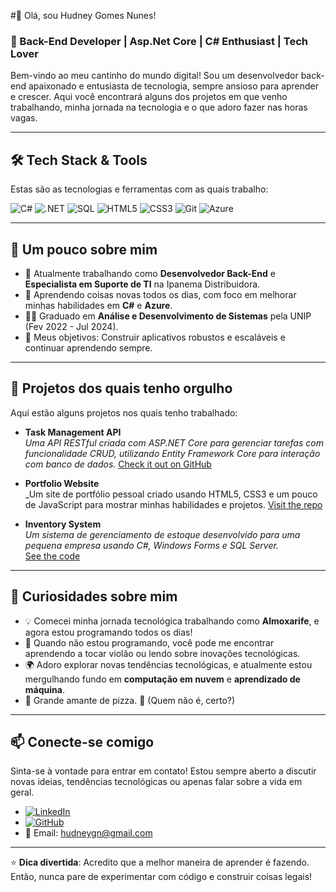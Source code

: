 #👋 Olá, sou Hudney Gomes Nunes!
### 🚀 Back-End Developer | Asp.Net Core | C# Enthusiast | Tech Lover

Bem-vindo ao meu cantinho do mundo digital! Sou um desenvolvedor back-end apaixonado e entusiasta de tecnologia, sempre ansioso para aprender e crescer. Aqui você encontrará alguns dos projetos em que venho trabalhando, minha jornada na tecnologia e o que adoro fazer nas horas vagas.

---

## 🛠️ **Tech Stack & Tools**  
Estas são as tecnologias e ferramentas com as quais trabalho:

![C#](https://img.shields.io/badge/C%23-239120?style=for-the-badge&logo=c-sharp&logoColor=white)
![.NET](https://img.shields.io/badge/.NET-512BD4?style=for-the-badge&logo=dotnet&logoColor=white)
![SQL](https://img.shields.io/badge/SQL-4479A1?style=for-the-badge&logo=MySQL&logoColor=white)
![HTML5](https://img.shields.io/badge/HTML5-E34F26?style=for-the-badge&logo=html5&logoColor=white)
![CSS3](https://img.shields.io/badge/CSS3-1572B6?style=for-the-badge&logo=css3&logoColor=white)
![Git](https://img.shields.io/badge/Git-F05032?style=for-the-badge&logo=git&logoColor=white)
![Azure](https://img.shields.io/badge/Microsoft_Azure-0089D6?style=for-the-badge&logo=microsoft-azure&logoColor=white)

---

## 🌱 **Um pouco sobre mim**

- 🔭 Atualmente trabalhando como **Desenvolvedor Back-End** e **Especialista em Suporte de TI** na Ipanema Distribuidora.
- 🌱 Aprendendo coisas novas todos os dias, com foco em melhorar minhas habilidades em **C#** e **Azure**.
- 🧑‍🎓 Graduado em **Análise e Desenvolvimento de Sistemas** pela UNIP (Fev 2022 - Jul 2024).
- 🎯 Meus objetivos: Construir aplicativos robustos e escaláveis ​​e continuar aprendendo sempre.

---

## 📂 **Projetos dos quais tenho orgulho**

Aqui estão alguns projetos nos quais tenho trabalhado:

- **Task Management API**  
  _Uma API RESTful criada com ASP.NET Core para gerenciar tarefas com funcionalidade CRUD, utilizando Entity Framework Core para interação com banco de dados._
  [Check it out on GitHub](https://github.com/HudneyG/TaskManagementAPI)

- **Portfolio Website**  
  _Um site de portfólio pessoal criado usando HTML5, CSS3 e um pouco de JavaScript para mostrar minhas habilidades e projetos. 
  [Visit the repo](https://github.com/HudneyG/portfolio)

- **Inventory System**  
  _Um sistema de gerenciamento de estoque desenvolvido para uma pequena empresa usando C#, Windows Forms e SQL Server._  
  [See the code](https://github.com/HudneyG/InventorySystem)

---

## 🤔 **Curiosidades sobre mim**

- 💡 Comecei minha jornada tecnológica trabalhando como **Almoxarife**, e agora estou programando todos os dias!
- 🎸 Quando não estou programando, você pode me encontrar aprendendo a tocar violão ou lendo sobre inovações tecnológicas.
- 🌍 Adoro explorar novas tendências tecnológicas, e atualmente estou mergulhando fundo em **computação em nuvem** e **aprendizado de máquina**.
- 🍕 Grande amante de pizza. 🍕 (Quem não é, certo?)

---

## 📫 **Conecte-se comigo**

Sinta-se à vontade para entrar em contato! Estou sempre aberto a discutir novas ideias, tendências tecnológicas ou apenas falar sobre a vida em geral.

- [![LinkedIn](https://img.shields.io/badge/LinkedIn-0077B5?style=for-the-badge&logo=linkedin&logoColor=white)](https://www.linkedin.com/in/hudney-gomes-nunes-095241192/)
- [![GitHub](https://img.shields.io/badge/GitHub-181717?style=for-the-badge&logo=github&logoColor=white)](https://github.com/HudneyG)
- 📧 Email: [hudneygn@gmail.com](mailto:hudneygn@gmail.com)

---

⭐ **Dica divertida**: Acredito que a melhor maneira de aprender é fazendo. Então, nunca pare de experimentar com código e construir coisas legais!

